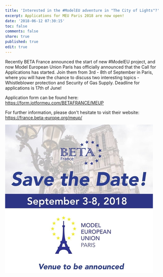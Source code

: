 ```yaml
---
title: 'Interested in the #ModelEU adventure in "The City of Lights"?'
excerpt: Applications for MEU Paris 2018 are now open!
date: '2018-06-12 07:30:15'
toc: false
comments: false
share: true
published: true
edit: true
---
```

Recently BETA France announced the start of new #ModelEU project, and now Model European Union Paris has officially announced that the Call for Applications has started. Join them from 3rd - 8th of September in Paris, where you will have the chance to discuss two interesting topics - Whistleblower protection and Security of Gas Supply. Deadline for applications is 17th of June!



Application form can be found here: https://form.jotformeu.com/BETAFRANCE/MEUP



For further information, please don't hesitate to visit their website: https://france.beta-europe.org/meup/



![](/assets/images/eer.jpg)
